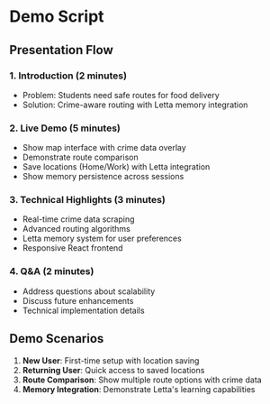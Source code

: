 # Demo Script

## Presentation Flow

### 1. Introduction (2 minutes)
- Problem: Students need safe routes for food delivery
- Solution: Crime-aware routing with Letta memory integration

### 2. Live Demo (5 minutes)
- Show map interface with crime data overlay
- Demonstrate route comparison
- Save locations (Home/Work) with Letta integration
- Show memory persistence across sessions

### 3. Technical Highlights (3 minutes)
- Real-time crime data scraping
- Advanced routing algorithms
- Letta memory system for user preferences
- Responsive React frontend

### 4. Q&A (2 minutes)
- Address questions about scalability
- Discuss future enhancements
- Technical implementation details

## Demo Scenarios
1. **New User**: First-time setup with location saving
2. **Returning User**: Quick access to saved locations
3. **Route Comparison**: Show multiple route options with crime data
4. **Memory Integration**: Demonstrate Letta's learning capabilities
